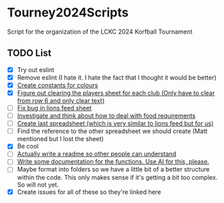 # Tourney2024Scripts
 Script for the organization of the LCKC 2024 Korfball Tournament

## TODO List

- [x] Try out eslint
- [x] Remove eslint (I hate it. I hate the fact that I thought it would be better)
- [x] [Create constants for colours](https://github.com/LuciooF/Tourney2024Scripts/issues/1)
- [x] [Figure out clearing the players sheet for each club (Only have to clear from row 6 and only clear text)](https://github.com/LuciooF/Tourney2024Scripts/issues/2)
- [ ] [Fix bug in lions feed sheet](https://github.com/LuciooF/Tourney2024Scripts/issues/3)
- [ ] [Investigate and think about how to deal with food requirements](https://github.com/LuciooF/Tourney2024Scripts/issues/4)
- [ ] [Create last spreadsheet (which is very similar to lions feed but for us)](https://github.com/LuciooF/Tourney2024Scripts/issues/5)
- [ ] Find the reference to the other spreadsheet we should create (Matt mentioned but I lost the sheet)
- [x] Be cool
- [ ] [Actually write a readme so other people can understand](https://github.com/LuciooF/Tourney2024Scripts/issues/6)
- [ ] [Write some documentation for the functions. Use AI for this, please.](https://github.com/LuciooF/Tourney2024Scripts/issues/7)
- [ ] Maybe format into folders so we have a little bit of a better structure within the code. This only makes sense if it's getting a bit too complex. So will not yet.
- [x] Create issues for all of these so they're linked here
